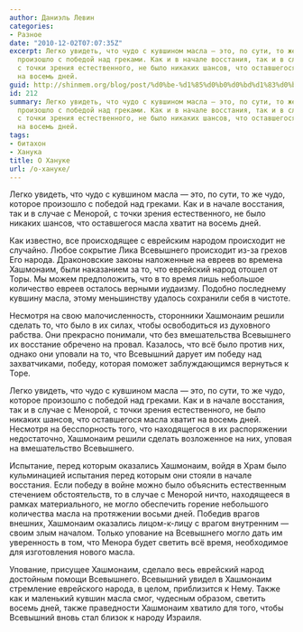```yaml
---
author: Даниэль Левин
categories:
- Разное
date: "2010-12-02T07:07:35Z"
excerpt: Легко увидеть, что чудо с кувшином масла — это, по сути, то же чудо, которое
  произошло с победой над греками. Как и в начале восстания, так и в случае с Менорой,
  с точки зрения естественного, не было никаких шансов, что оставшегося масла хватит
  на восемь дней.
guid: http://shinmem.org/blog/post/%d0%be-%d1%85%d0%b0%d0%bd%d1%83%d0%ba%d0%b5
id: 212
summary: Легко увидеть, что чудо с кувшином масла — это, по сути, то же чудо, которое
  произошло с победой над греками. Как и в начале восстания, так и в случае с Менорой,
  с точки зрения естественного, не было никаких шансов, что оставшегося масла хватит
  на восемь дней.
tags:
- битахон
- Ханука
title: О Хануке
url: /о-хануке/
---
```

Легко увидеть, что чудо с кувшином масла — это, по сути, то же чудо, которое произошло с победой над греками. Как и в начале восстания, так и в случае с Менорой, с точки зрения естественного, не было никаких шансов, что оставшегося масла хватит на восемь дней.<!--more-->

Как известно, все происходящее с еврейским народом происходит не случайно. Любое сокрытие Лика Всевышнего происходит из-за грехов Его народа. Драконовские законы наложенные на евреев во времена Хашмонаим, были наказанием за то, что еврейский народ отошел от Торы. Мы можем предположить, что в то время лишь небольшое количество евреев осталось верными иудаизму. Подобно последнему кувшину масла, этому меньшинству удалось сохранили себя в чистоте. 

Несмотря на свою малочисленность, сторонники Хашмонаим решили сделать то, что было в их силах, чтобы освободиться из духовного рабства. Они прекрасно понимали, что без вмешательства Всевышнего их восстание обречено на провал. Казалось, что всё было против них, однако они уповали на то, что Всевышний дарует им победу над захватчиками, победу, которая поможет заблуждающимся вернуться к Торе. 

Легко увидеть, что чудо с кувшином масла — это, по сути, то же чудо, которое произошло с победой над греками. Как и в начале восстания, так и в случае с Менорой, с точки зрения естественного, не было никаких шансов, что оставшегося масла хватит на восемь дней. Несмотря на бесспорность того, что находящегося в их распоряжении недостаточно, Хашмонаим решили сделать возложенное на них, уповая на вмешательство Всевышнего. 

Испытание, перед которым оказались Хашмонаим, войдя в Храм было кульминацией испытания перед которым они стояли в начале восстания. Если победу в войне можно было объяснить естественным стечением обстоятельств, то в случае с Менорой ничто, находящееся в рамках материального, не могло обеспечить горение небольшого количества масла на протяжении восьми дней. Победив врагов внешних, Хашмонаим оказались лицом-к-лицу с врагом внутренним — своим злым началом. Только упование на Всевышнего могло дать им уверенность в том, что Менора будет светить всё время, необходимое для изготовления нового масла. 

Упование, присущее Хашмонаим, сделало весь еврейский народ достойным помощи Всевышнего. Всевышний увидел в Хашмонаим стремление еврейского народа, в целом, приблизится к Нему. Также как и маленький кувшин масла смог, чудесным образом, светить восемь дней, также праведности Хашмонаим хватило для того, чтобы Всевышний вновь стал близок к народу Израиля.
